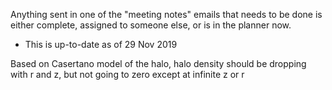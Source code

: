 Anything sent in one of the "meeting notes" emails that needs to be done is either complete, assigned to someone else, or is in the planner now.
- This is up-to-date as of 29 Nov 2019

Based on Casertano model of the halo, halo density should be dropping with r and z, but not going to zero except at infinite z or r